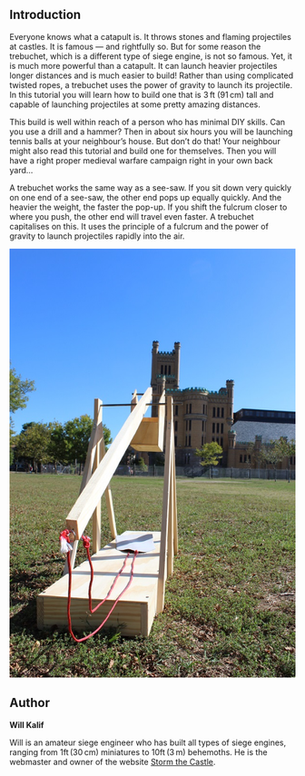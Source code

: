 ## Introduction

Everyone knows what a catapult is. It throws stones and flaming projectiles at castles. It is famous — and rightfully so. But for some reason the trebuchet, which is a different type of siege engine, is not so famous. Yet, it is much more powerful than a catapult. It can launch heavier projectiles longer distances and is much easier to build! Rather than using complicated twisted ropes, a trebuchet uses the power of gravity to launch its projectile. In this tutorial you will learn how to build one that is 3 ft (91 cm) tall and capable of launching projectiles at some pretty amazing distances. 

This build is well within reach of a person who has minimal DIY skills. Can you use a drill and a hammer? Then in about six hours you will be launching tennis balls at your neighbour’s house. But don’t do that! Your neighbour might also read this tutorial and build one for themselves. Then you will have a right proper medieval warfare campaign right in your own back yard...

A trebuchet works the same way as a see-saw. If you sit down very quickly on one end of a see-saw, the other end pops up equally quickly. And the heavier the weight, the faster the pop-up. If you shift the fulcrum closer to where you push, the other end will travel even faster. A trebuchet capitalises on this. It uses the principle of a fulcrum and the power of gravity to launch projectiles rapidly into the air. 

![Castle Attack](images/complete-treb.JPG)

## Author
**Will Kalif**

Will is an amateur siege engineer who has built all types of siege engines, ranging from 1ft (30 cm) miniatures to 10ft (3 m) behemoths. He is the webmaster and owner of the website [Storm the Castle](http://StormTheCastle.com).



